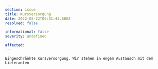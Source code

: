 ```yaml
---
section: issue
title: Kursversorgung
date: 2022-08-22T06:31:43.580Z
resolved: false

informational: false
severity: undefined

affected:
---
```


    Eingeschränkte Kursversorgung. Wir stehen in engem Austausch mit dem Lieferanten
